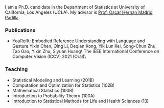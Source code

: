 I am a Ph.D. candidate in the Department of Statistics at University of California, Los Angeles (UCLA). My advisor is [Prof. Oscar Hernan Madrid Padilla](https://hernanmp.github.io).

### Publications

- YouRefIt: Embodied Reference Understanding with Language and Gesture
Yixin Chen, Qing Li, Deqian Kong, Yik Lun Kei, Song-Chun Zhu, Tao Gao, Yixin Zhu, Siyuan Huang\\
The IEEE International Conference on Computer Vision (ICCV) 2021 (Oral)\\

### Teaching
- Statistical Modeling and Learning (201B)
- Computation and Optimization for Statistics (102B)
- Mathematical Statistics (100B)
- Introduction to Probability Theory (100A)
- Introduction to Statistical Methods for Life and Health Sciences (13)
